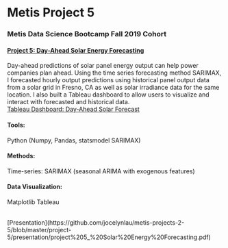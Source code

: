 # Metis Project 5
### Metis Data Science Bootcamp Fall 2019 Cohort

#### [Project 5: Day-Ahead Solar Energy Forecasting](https://github.com/jocelynlau/metis-projects-2-5/tree/master/project-5)
Day-ahead predictions of solar panel energy output can help power companies plan ahead. Using the time series forecasting method SARIMAX, I forecasted hourly output predictions using historical panel output data from a solar grid in Fresno, CA as well as solar irradiance data for the same location. I also built a Tableau dashboard to allow users to visualize and interact with forecasted and historical data.<br>
[Tableau Dashboard: Day-Ahead Solar Forecast](https://public.tableau.com/profile/jocelyn.lau#!/vizhome/Solar_forecast/Day-AheadForecast)
<br>

#### Tools:
Python (Numpy, Pandas, statsmodel SARIMAX)
#### Methods:
Time-series: SARIMAX (seasonal ARIMA with exogenous features)
#### Data Visualization:
Matplotlib
Tableau

<br>
[Presentation](https://github.com/jocelynlau/metis-projects-2-5/blob/master/project-5/presentation/project%205_%20Solar%20Energy%20Forecasting.pdf)